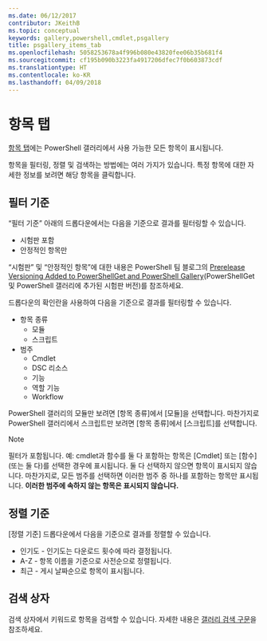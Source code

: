 ```yaml
---
ms.date: 06/12/2017
contributor: JKeithB
ms.topic: conceptual
keywords: gallery,powershell,cmdlet,psgallery
title: psgallery_items_tab
ms.openlocfilehash: 5058253678a4f996b080e43820fee06b35b681f4
ms.sourcegitcommit: cf195b090b3223fa4917206dfec7f0b603873cdf
ms.translationtype: HT
ms.contentlocale: ko-KR
ms.lasthandoff: 04/09/2018
---
```

# <a name="items-tab"></a>항목 탭

[항목 탭](https://www.powershellgallery.com/items)에는 PowerShell 갤러리에서 사용 가능한 모든 항목이 표시됩니다.

항목을 필터링, 정렬 및 검색하는 방법에는 여러 가지가 있습니다.
특정 항목에 대한 자세한 정보를 보려면 해당 항목을 클릭합니다.

## <a name="filter-by"></a>필터 기준

“필터 기준” 아래의 드롭다운에서는 다음을 기준으로 결과를 필터링할 수 있습니다.
* 시험판 포함
* 안정적인 항목만

“시험판” 및 “안정적인 항목”에 대한 내용은 PowerShell 팀 블로그의 [Prerelease Versioning Added to PowerShellGet and PowerShell Gallery](https://blogs.msdn.microsoft.com/powershell/2017/12/05/prerelease-versioning-added-to-powershellget-and-powershell-gallery/)(PowerShellGet 및 PowerShell 갤러리에 추가된 시험판 버전)를 참조하세요.

드롭다운의 확인란을 사용하여 다음을 기준으로 결과를 필터링할 수 있습니다.
* 항목 종류
  - 모듈
  - 스크립트
* 범주
  - Cmdlet
  - DSC 리소스
  - 기능
  - 역할 기능
  - Workflow

PowerShell 갤러리의 모듈만 보려면 [항목 종류]에서 [모듈]을 선택합니다.
마찬가지로 PowerShell 갤러리에서 스크립트만 보려면 [항목 종류]에서 [스크립트]를 선택합니다.

> [!NOTE]
> 필터가 포함됩니다.
> 예: cmdlet과 함수를 둘 다 포함하는 항목은 [Cmdlet] 또는 [함수] \(또는 둘 다)를 선택한 경우에 표시됩니다.
> 둘 다 선택하지 않으면 항목이 표시되지 않습니다.
> 마찬가지로, 모든 범주를 선택하면 이러한 범주 중 하나를 포함하는 항목만 표시됩니다.
> **이러한 범주에 속하지 않는 항목은 표시되지 않습니다.**

## <a name="sort-by"></a>정렬 기준

[정렬 기준] 드롭다운에서 다음을 기준으로 결과를 정렬할 수 있습니다.
* 인기도 - 인기도는 다운로드 횟수에 따라 결정됩니다.
* A-Z - 항목 이름을 기준으로 사전순으로 정렬됩니다.
* 최근 - 게시 날짜순으로 항목이 표시됩니다.

## <a name="search-box"></a>검색 상자

검색 상자에서 키워드로 항목을 검색할 수 있습니다.
자세한 내용은 [갤러리 검색 구문](psgallery_search_syntax.md)을 참조하세요.